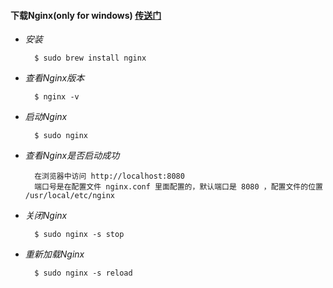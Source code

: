 #### 下载Nginx(only for windows) [传送门](http://nginx.org)


* *安装*

        $ sudo brew install nginx
* *查看Nginx版本*

        $ nginx -v
* *启动Nginx*

        $ sudo nginx
* *查看Nginx是否启动成功*

        在浏览器中访问 http://localhost:8080
        端口号是在配置文件 nginx.conf 里面配置的，默认端口是 8080 ，配置文件的位置 /usr/local/etc/nginx
* *关闭Nginx*

        $ sudo nginx -s stop
* *重新加载Nginx*

        $ sudo nginx -s reload
